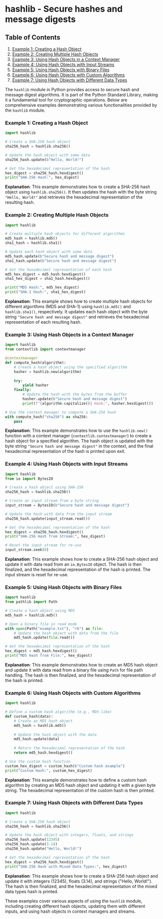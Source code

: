 # hashlib - Secure hashes and message digests
## Table of Contents

1. [Example 1: Creating a Hash Object](#example-1-creating-a-hash-object)
2. [Example 2: Creating Multiple Hash Objects](#example-2-creating-multiple-hash-objects)
3. [Example 3: Using Hash Objects in a Context Manager](#example-3-using-hash-objects-in-a-context-manager)
4. [Example 4: Using Hash Objects with Input Streams](#example-4-using-hash-objects-with-input-streams)
5. [Example 5: Using Hash Objects with Binary Files](#example-5-using-hash-objects-with-binary-files)
6. [Example 6: Using Hash Objects with Custom Algorithms](#example-6-using-hash-objects-with-custom-algorithms)
7. [Example 7: Using Hash Objects with Different Data Types](#example-7-using-hash-objects-with-different-data-types)



The `hashlib` module in Python provides access to secure hash and message digest algorithms. It is part of the Python Standard Library, making it a fundamental tool for cryptographic operations. Below are comprehensive examples demonstrating various functionalities provided by the `hashlib` module.

### Example 1: Creating a Hash Object

```python
import hashlib

# Create a SHA-256 hash object
sha256_hash = hashlib.sha256()

# Update the hash object with some data
sha256_hash.update(b"Hello, World!")

# Get the hexadecimal representation of the hash
hex_digest = sha256_hash.hexdigest()
print("SHA-256 Hash:", hex_digest)
```

**Explanation**: This example demonstrates how to create a SHA-256 hash object using `hashlib.sha256()`. It then updates the hash with the byte string `"Hello, World!"` and retrieves the hexadecimal representation of the resulting hash.

### Example 2: Creating Multiple Hash Objects

```python
import hashlib

# Create multiple hash objects for different algorithms
md5_hash = hashlib.md5()
sha1_hash = hashlib.sha1()

# Update each hash object with some data
md5_hash.update(b"Secure hash and message digest")
sha1_hash.update(b"Secure hash and message digest")

# Get the hexadecimal representation of each hash
md5_hex_digest = md5_hash.hexdigest()
sha1_hex_digest = sha1_hash.hexdigest()

print("MD5 Hash:", md5_hex_digest)
print("SHA-1 Hash:", sha1_hex_digest)
```

**Explanation**: This example shows how to create multiple hash objects for different algorithms (MD5 and SHA-1) using `hashlib.md5()` and `hashlib.sha1()`, respectively. It updates each hash object with the byte string `"Secure hash and message digest"` and retrieves the hexadecimal representation of each resulting hash.

### Example 3: Using Hash Objects in a Context Manager

```python
import hashlib
from contextlib import contextmanager

@contextmanager
def compute_hash(algorithm):
    # Create a hash object using the specified algorithm
    hasher = hashlib.new(algorithm)
    
    try:
        yield hasher
    finally:
        # Update the hash with the bytes from the buffer
        hasher.update(b"Secure hash and message digest")
        print(f"{algorithm.capitalize()} Hash:", hasher.hexdigest())

# Use the context manager to compute a SHA-256 hash
with compute_hash("sha256") as sha256:
    pass
```

**Explanation**: This example demonstrates how to use the `hashlib.new()` function with a context manager (`contextlib.contextmanager`) to create a hash object for a specified algorithm. The hash object is updated with the byte string `"Secure hash and message digest"` in the context, and the final hexadecimal representation of the hash is printed upon exit.

### Example 4: Using Hash Objects with Input Streams

```python
import hashlib
from io import BytesIO

# Create a hash object using SHA-256
sha256_hash = hashlib.sha256()

# Create an input stream from a byte string
input_stream = BytesIO(b"Secure hash and message digest")

# Update the hash with data from the input stream
sha256_hash.update(input_stream.read())

# Get the hexadecimal representation of the hash
hex_digest = sha256_hash.hexdigest()
print("SHA-256 Hash from Stream:", hex_digest)

# Reset the input stream for re-use
input_stream.seek(0)
```

**Explanation**: This example shows how to create a SHA-256 hash object and update it with data read from an `io.BytesIO` object. The hash is then finalized, and the hexadecimal representation of the hash is printed. The input stream is reset for re-use.

### Example 5: Using Hash Objects with Binary Files

```python
import hashlib
from pathlib import Path

# Create a hash object using MD5
md5_hash = hashlib.md5()

# Open a binary file in read mode
with open(Path("example.txt"), "rb") as file:
    # Update the hash object with data from the file
    md5_hash.update(file.read())

# Get the hexadecimal representation of the hash
hex_digest = md5_hash.hexdigest()
print("MD5 Hash from File:", hex_digest)
```

**Explanation**: This example demonstrates how to create an MD5 hash object and update it with data read from a binary file using `Path` for file path handling. The hash is then finalized, and the hexadecimal representation of the hash is printed.

### Example 6: Using Hash Objects with Custom Algorithms

```python
import hashlib

# Define a custom hash algorithm (e.g., MD5-like)
def custom_hash(data):
    # Create an MD5 hash object
    md5_hash = hashlib.md5()
    
    # Update the hash object with the data
    md5_hash.update(data)
    
    # Return the hexadecimal representation of the hash
    return md5_hash.hexdigest()

# Use the custom hash function
custom_hex_digest = custom_hash(b"Custom hash example")
print("Custom Hash:", custom_hex_digest)
```

**Explanation**: This example demonstrates how to define a custom hash algorithm by creating an MD5 hash object and updating it with a given byte string. The hexadecimal representation of the custom hash is then printed.

### Example 7: Using Hash Objects with Different Data Types

```python
import hashlib

# Create a SHA-256 hash object
sha256_hash = hashlib.sha256()

# Update the hash object with integers, floats, and strings
sha256_hash.update(12345)
sha256_hash.update(3.14)
sha256_hash.update("Hello, World!")

# Get the hexadecimal representation of the hash
hex_digest = sha256_hash.hexdigest()
print("SHA-256 Hash with Mixed Data Types:", hex_digest)
```

**Explanation**: This example shows how to create a SHA-256 hash object and update it with integers (12345), floats (3.14), and strings ("Hello, World!"). The hash is then finalized, and the hexadecimal representation of the mixed data types hash is printed.

These examples cover various aspects of using the `hashlib` module, including creating different hash objects, updating them with different inputs, and using hash objects in context managers and streams.
